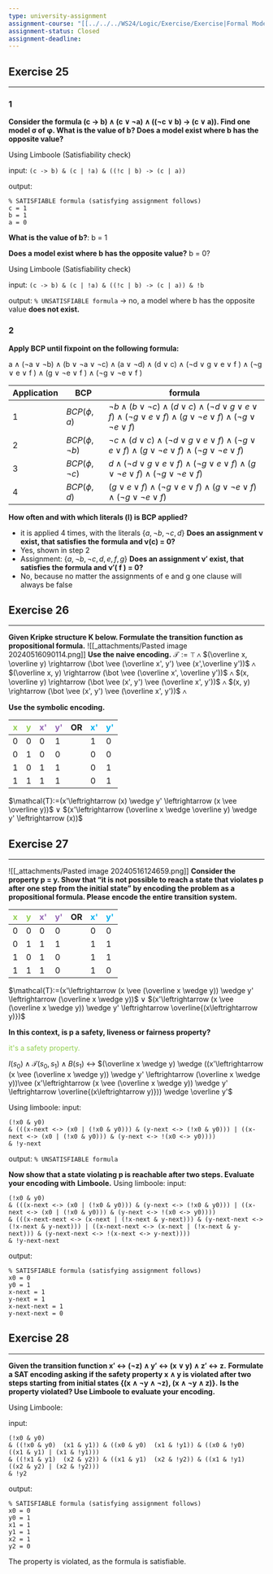 ```yaml
---
type: university-assignment
assignment-course: "[[../../../WS24/Logic/Exercise/Exercise|Formal Models (Exercise)]]"
assignment-status: Closed
assignment-deadline: 
---
```

## Exercise 25
---
### 1
**Consider the formula (c → b) ∧ (c ∨ ¬a) ∧ ((¬c ∨ b) → (c ∨ a)). Find one model σ of φ. What is the value of b? Does a model exist where b has the opposite value?**
   
Using Limboole (Satisfiability check)

input: `(c -> b) & (c | !a) & ((!c | b) -> (c | a))`

output: 
```
% SATISFIABLE formula (satisfying assignment follows)
c = 1
b = 1
a = 0
```

**What is the value of b?**: 
b = 1

**Does a model exist where b has the opposite value?**
b = 0?

Using Limboole (Satisfiability check)

input: `(c -> b) & (c | !a) & ((!c | b) -> (c | a)) & !b`

output: `% UNSATISFIABLE formula`
-> no, a model where b has the opposite value **does not exist.**
### 2
**Apply BCP until fixpoint on the following formula:**

a ∧ (¬a ∨ ¬b) 
∧ (b ∨ ¬a ∨ ¬c) 
∧ (a ∨ ¬d) ∧ (d ∨ c) 
∧ (¬d ∨ g ∨ e ∨ f ) 
∧ (¬g ∨ e ∨ f ) 
∧ (g ∨ ¬e ∨ f ) 
∧ (¬g ∨ ¬e ∨ f )


| Application | BCP                 | formula                                                                                                                                                                       |
| ----------- | ------------------- | ----------------------------------------------------------------------------------------------------------------------------------------------------------------------------- |
| 1           | $BCP(\phi , a)$     | $\neg b \wedge (b \vee\neg c)\wedge (d\vee c)\wedge (\neg d \vee g \vee e \vee f)\wedge (\neg g \vee e\vee f)\wedge (g \vee \neg e \vee f)\wedge (\neg g \vee \neg e \vee f)$ |
| 2           | $BCP(\phi, \neg b)$ | $\neg c \wedge (d\vee c)\wedge(\neg d \vee g \vee e \vee f)\wedge (\neg g \vee e\vee f)\wedge (g \vee \neg e \vee f)\wedge (\neg g \vee \neg e \vee f)$                       |
| 3           | $BCP(\phi, \neg c)$ | $d\wedge (\neg d \vee g \vee e \vee f)\wedge (\neg g \vee e\vee f)\wedge (g \vee \neg e \vee f)\wedge (\neg g \vee \neg e \vee f)$                                            |
| 4           | $BCP(\phi, d)$      | $(g \vee e \vee f)\wedge(\neg g \vee e\vee f)\wedge (g \vee \neg e \vee f)\wedge (\neg g \vee \neg e \vee f)$                                                                 |

**How often and with which literals (l) is BCP applied?**
- it is applied 4 times, with the literals $\{a, \neg b, \neg c, d\}$
**Does an assignment ν exist, that satisfies the formula and ν(c) = 0?**
- Yes, shown in step 2
- Assignment: $\{a, ¬b, ¬c, d, e, f, g\}$
**Does an assignment ν′ exist, that satisfies the formula and ν′( f ) = 0?**
- No, because no matter the assignments of e and g one clause will always be false

## Exercise 26
---
**Given Kripke structure K below. Formulate the transition function as propositional formula.**
![[_attachments/Pasted image 20240516090114.png]]
**Use the naive encoding.**
$\mathcal{T}:= \top$                                           $\wedge$
$(\overline x, \overline y) \rightarrow (\bot \vee (\overline x', y') \vee (x',\overline y'))$       $\wedge$
$(\overline x, y) \rightarrow (\bot \vee (\overline x', \overline y'))$                     $\wedge$
$(x, \overline y) \rightarrow (\bot \vee (x', y') \vee (\overline x', y'))$       $\wedge$ 
$(x, y) \rightarrow (\bot \vee (x', y') \vee (\overline x', y'))$       $\wedge$

**Use the symbolic encoding.**

| <span style="color:#92d050">x</span> | <span style="color:#92d050">y</span> | <span style="color:#9264b4">x'</span> | <span style="color:#9264b4">y'</span> | OR  | <span style="color:#00b0f0">x'</span> | <span style="color:#00b0f0">y'</span> |
| ------------------------------------ | ------------------------------------ | ------------------------------------- | ------------------------------------- | --- | ------------------------------------- | ------------------------------------- |
| 0                                    | 0                                    | 0                                     | 1                                     |     | 1                                     | 0                                     |
| 0                                    | 1                                    | 0                                     | 0                                     |     | 0                                     | 0                                     |
| 1                                    | 0                                    | 1                                     | 1                                     |     | 0                                     | 1                                     |
| 1                                    | 1                                    | 1                                     | 1                                     |     | 0                                     | 1                                     |
$\mathcal{T}:=(x'\leftrightarrow (x) \wedge y' \leftrightarrow (x \vee \overline y))$
$\vee$
$(x'\leftrightarrow (\overline x \wedge \overline y) \wedge y' \leftrightarrow (x))$

## Exercise 27
---
![[_attachments/Pasted image 20240516124659.png]]
**Consider the property p = y. Show that “it is not possible to reach a state that violates p after**
**one step from the initial state” by encoding the problem as a propositional formula. Please**
**encode the entire transition system.**

| <span style="color:#92d050">x</span> | <span style="color:#92d050">y</span> | <span style="color:#9264b4">x'</span> | <span style="color:#9264b4">y'</span> | OR  | <span style="color:#00b0f0">x'</span> | <span style="color:#00b0f0">y'</span> |
| ------------------------------------ | ------------------------------------ | ------------------------------------- | ------------------------------------- | --- | ------------------------------------- | ------------------------------------- |
| 0                                    | 0                                    | 0                                     | 0                                     |     | 0                                     | 0                                     |
| 0                                    | 1                                    | 1                                     | 1                                     |     | 1                                     | 1                                     |
| 1                                    | 0                                    | 1                                     | 0                                     |     | 1                                     | 1                                     |
| 1                                    | 1                                    | 1                                     | 0                                     |     | 1                                     | 0                                     |
$\mathcal{T}:=(x'\leftrightarrow (x \vee (\overline x \wedge y)) \wedge y' \leftrightarrow (\overline x \wedge y))$
$\vee$
$(x'\leftrightarrow (x \vee (\overline x \wedge y)) \wedge y' \leftrightarrow \overline{(x\leftrightarrow y)})$

**In this context, is p a safety, liveness or fairness property?**

<span style="color:#92d050">it's a safety property.</span>

$I(s_0)\wedge\mathcal{T}(s_0,s_1)\wedge B(s_1)$
$\longleftrightarrow$
$(\overline x \wedge y) \wedge  ((x'\leftrightarrow (x \vee (\overline x \wedge y)) \wedge y' \leftrightarrow (\overline x \wedge y))\vee (x'\leftrightarrow (x \vee (\overline x \wedge y)) \wedge y' \leftrightarrow \overline{(x\leftrightarrow y)}))  \wedge \overline y'$

Using limboole: 
input: 
```
(!x0 & y0) 
& (((x-next <-> (x0 | (!x0 & y0))) & (y-next <-> (!x0 & y0))) | ((x-next <-> (x0 | (!x0 & y0))) & (y-next <-> !(x0 <-> y0)))) 
& !y-next
```
output: `% UNSATISFIABLE formula`

**Now show that a state violating p is reachable after two steps. Evaluate your encoding with**
**Limboole.**
Using limboole: 
input: 
```
(!x0 & y0) 
& (((x-next <-> (x0 | (!x0 & y0))) & (y-next <-> (!x0 & y0))) | ((x-next <-> (x0 | (!x0 & y0))) & (y-next <-> !(x0 <-> y0)))) 
& (((x-next-next <-> (x-next | (!x-next & y-next))) & (y-next-next <-> (!x-next & y-next))) | ((x-next-next <-> (x-next | (!x-next & y-next))) & (y-next-next <-> !(x-next <-> y-next)))) 
& !y-next-next
```
output: 
```
% SATISFIABLE formula (satisfying assignment follows)
x0 = 0
y0 = 1
x-next = 1
y-next = 1
x-next-next = 1
y-next-next = 0
```
## Exercise 28
---
**Given the transition function x′ ↔ (¬z) ∧ y′ ↔ (x ∨ y) ∧ z′ ↔ z.**
**Formulate a SAT encoding asking if the safety property x ∧ y is violated after two steps starting**
**from initial states {(x ∧ ¬y ∧ ¬z), (x ∧ ¬y ∧ z)}.** **Is the property violated? Use Limboole to evaluate your encoding.**

Using Limboole:

input:
```
(!x0 & y0)
& ((!x0 & y0)  (x1 & y1)) & ((x0 & y0)  (x1 & !y1)) & ((x0 & !y0) 
((x1 & y1) | (x1 & !y1)))
& ((!x1 & y1)  (x2 & y2)) & ((x1 & y1)  (x2 & !y2)) & ((x1 & !y1) 
((x2 & y2) | (x2 & !y2)))
& !y2
```

output:
```
% SATISFIABLE formula (satisfying assignment follows)
x0 = 0
y0 = 1
x1 = 1
y1 = 1
x2 = 1
y2 = 0
```

The property is violated, as the formula is satisfiable.